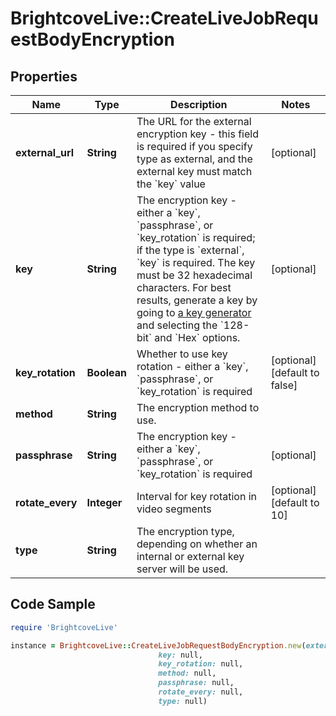 # BrightcoveLive::CreateLiveJobRequestBodyEncryption

## Properties

Name | Type | Description | Notes
------------ | ------------- | ------------- | -------------
**external_url** | **String** | The URL for the external encryption key - this field is required if you specify type as external, and the external key must match the &#x60;key&#x60; value | [optional] 
**key** | **String** | The encryption key - either a &#x60;key&#x60;, &#x60;passphrase&#x60;, or &#x60;key_rotation&#x60; is required; if the type is &#x60;external&#x60;, &#x60;key&#x60; is required.  The key must be 32 hexadecimal characters. For best results, generate a key by going to [a key generator](http://www.allkeysgenerator.com/Random/Security-Encryption-Key-Generator.aspx) and selecting the &#x60;128-bit&#x60; and &#x60;Hex&#x60; options. | [optional] 
**key_rotation** | **Boolean** | Whether to use key rotation - either a &#x60;key&#x60;, &#x60;passphrase&#x60;, or &#x60;key_rotation&#x60; is required | [optional] [default to false]
**method** | **String** | The encryption method to use. | 
**passphrase** | **String** | The encryption key - either a &#x60;key&#x60;, &#x60;passphrase&#x60;, or &#x60;key_rotation&#x60; is required | [optional] 
**rotate_every** | **Integer** | Interval for key rotation in video segments | [optional] [default to 10]
**type** | **String** | The encryption type, depending on whether an internal or external key server will be used. | 

## Code Sample

```ruby
require 'BrightcoveLive'

instance = BrightcoveLive::CreateLiveJobRequestBodyEncryption.new(external_url: null,
                                 key: null,
                                 key_rotation: null,
                                 method: null,
                                 passphrase: null,
                                 rotate_every: null,
                                 type: null)
```


